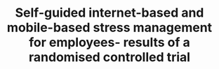 --- 
abstract: '' 
authors: 
 - admin
 -  E Heber
 -  M Berking
 -  H Riper
 -  P Cuijpers
 -  B Funk
 -  D Lehr
doi: '10.1136/oemed-2015-103269' 
featured: false 
publication: '*Occupational and environmental medicine*, 110' 
publication_short: '' 
publishDate: '2016-01-01' 
title: 'Self-guided internet-based and mobile-based stress management for employees- results of a randomised controlled trial' 
url_code: '' 
url_dataset: '' 
url_pdf: '' 
url_poster: '' 
url_project: '' 
url_slides: '' 
url_source: '' 
url_video: '' 
---